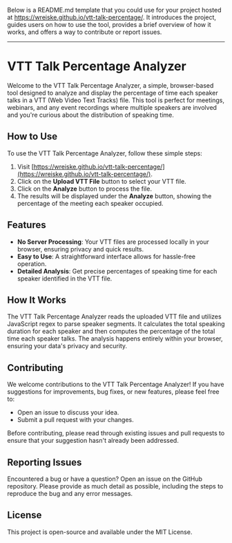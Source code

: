 Below is a README.md template that you could use for your project hosted at https://wreiske.github.io/vtt-talk-percentage/. It introduces the project, guides users on how to use the tool, provides a brief overview of how it works, and offers a way to contribute or report issues.

---

# VTT Talk Percentage Analyzer

Welcome to the VTT Talk Percentage Analyzer, a simple, browser-based tool designed to analyze and display the percentage of time each speaker talks in a VTT (Web Video Text Tracks) file. This tool is perfect for meetings, webinars, and any event recordings where multiple speakers are involved and you're curious about the distribution of speaking time.

## How to Use

To use the VTT Talk Percentage Analyzer, follow these simple steps:

1. Visit [https://wreiske.github.io/vtt-talk-percentage/](https://wreiske.github.io/vtt-talk-percentage/).
2. Click on the **Upload VTT File** button to select your VTT file.
3. Click on the **Analyze** button to process the file.
4. The results will be displayed under the **Analyze** button, showing the percentage of the meeting each speaker occupied.

## Features

- **No Server Processing**: Your VTT files are processed locally in your browser, ensuring privacy and quick results.
- **Easy to Use**: A straightforward interface allows for hassle-free operation.
- **Detailed Analysis**: Get precise percentages of speaking time for each speaker identified in the VTT file.

## How It Works

The VTT Talk Percentage Analyzer reads the uploaded VTT file and utilizes JavaScript regex to parse speaker segments. It calculates the total speaking duration for each speaker and then computes the percentage of the total time each speaker talks. The analysis happens entirely within your browser, ensuring your data's privacy and security.

## Contributing

We welcome contributions to the VTT Talk Percentage Analyzer! If you have suggestions for improvements, bug fixes, or new features, please feel free to:

- Open an issue to discuss your idea.
- Submit a pull request with your changes.

Before contributing, please read through existing issues and pull requests to ensure that your suggestion hasn't already been addressed.

## Reporting Issues

Encountered a bug or have a question? Open an issue on the GitHub repository. Please provide as much detail as possible, including the steps to reproduce the bug and any error messages.

## License

This project is open-source and available under the MIT License.
